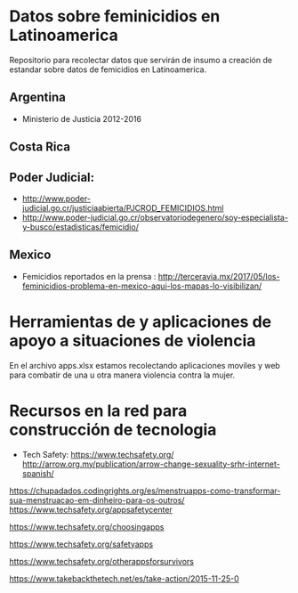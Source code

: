 # Datos sobre feminicidios en Latinoamerica

Repositorio para recolectar datos que servirán de insumo a creación de estandar sobre datos de femicidios en Latinoamerica.

## Argentina

* Ministerio de Justicia 2012-2016

## Costa Rica

## Poder Judicial:

* http://www.poder-judicial.go.cr/justiciaabierta/PJCROD_FEMICIDIOS.html
* http://www.poder-judicial.go.cr/observatoriodegenero/soy-especialista-y-busco/estadisticas/femicidio/

## Mexico

* Femicidios reportados en la prensa : http://terceravia.mx/2017/05/los-feminicidios-problema-en-mexico-aqui-los-mapas-lo-visibilizan/


# Herramientas de y aplicaciones de apoyo a situaciones de violencia

En el archivo apps.xlsx estamos recolectando aplicaciones moviles y web para combatir de una u otra manera violencia contra la mujer.


# Recursos en la red para construcción de tecnologia

* Tech Safety: https://www.techsafety.org/
http://arrow.org.my/publication/arrow-change-sexuality-srhr-internet-spanish/

https://chupadados.codingrights.org/es/menstruapps-como-transformar-sua-menstruacao-em-dinheiro-para-os-outros/
https://www.techsafety.org/appsafetycenter

https://www.techsafety.org/choosingapps

https://www.techsafety.org/safetyapps

https://www.techsafety.org/otherappsforsurvivors

https://www.takebackthetech.net/es/take-action/2015-11-25-0